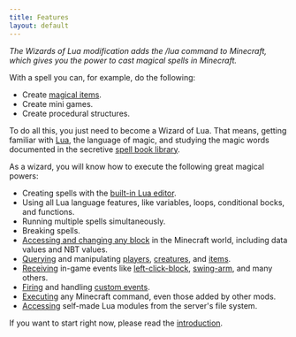 ```yaml
---
title: Features
layout: default
---
```

*The Wizards of Lua modification adds the /lua command to Minecraft, which
gives you the power to cast magical spells in Minecraft.*

With a spell you can, for example, do the following:

* Create [magical items](/examples/rocket-thrower).
* Create mini games.
* Create procedural structures.

To do all this, you just need to become a Wizard of Lua.
That means, getting familiar with [Lua](http://www.lua.org), the language of magic,
and studying the magic words documented in the secretive [spell book library](/versions/current/spellbooklibrary).

As a wizard, you will know how to execute the following great magical powers:

* Creating spells with the [built-in Lua editor](/introduction.html#Editor).
* Using all Lua language features, like variables, loops, conditional bocks, and functions.
* Running multiple spells simultaneously.
* Breaking spells.
* [Accessing and changing any block](/versions/current/modules/Blocks) in the Minecraft world, including data values and NBT values.
* [Querying](/versions/current/modules/Entities) and manipulating [players](/versions/current/modules/Player), [creatures](/versions/current/modules/Entity), and [items](/versions/current/modules/Items).
* [Receiving](/versions/current/modules/Events/#collect) in-game events like [left-click-block](/versions/current/modules/LeftClickBlockEvent), [swing-arm](/versions/current/modules/SwingArmEvent), and many others.
* [Firing](/versions/current/modules/Events/#fire) and handling [custom events](/versions/current/modules/CustomEvent).
* [Executing](/versions/current/modules/Spell/#execute) any Minecraft command, even those added by other mods.
* [Accessing](/tutorials/importing_lua_files/) self-made Lua modules from the server's file system.

If you want to start right now, please read the [introduction](/introduction).
